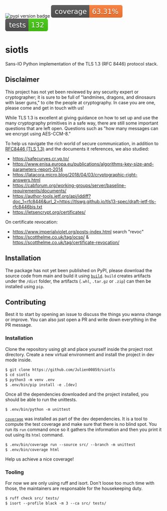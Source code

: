 ![pypi version badge](https://img.shields.io/pypi/v/siotls)
![coverage badge](./coverage-badge.svg)
![tests badge](./tests-badge.svg)

siotls
======

Sans-IO Python implementation of the TLS 1.3 (RFC 8446) protocol stack.

Disclaimer
----------

This project has not yet been reviewed by any security expert or cryptographer;
it is sure to be full of "landmines, dragons, and dinosaurs with laser guns,"
to cite the people at cryptography. In case you are one, please come and get in
touch with us!

While TLS 1.3 is excellent at giving guidance on how to set up and use the many
cryptography primitives in a safe way, there are still some important questions
that are left open. Questions such as "how many messages can we encrypt using
AES-CCM-8."

To help us navigate the rich world of secure communication, in addition to
[RFC8446 (TLS 1.3)](https://datatracker.ietf.org/doc/html/rfc8446) and the
documents it references, we also studied:

* https://safecurves.cr.yp.to/
* https://www.enisa.europa.eu/publications/algorithms-key-size-and-parameters-report-2014
* https://latacora.micro.blog/2018/04/03/cryptographic-right-answers.html
* https://cabforum.org/working-groups/server/baseline-requirements/documents/
* https://author-tools.ietf.org/api/iddiff?doc_1=rfc8446&url_2=https://tlswg.github.io/tls13-spec/draft-ietf-tls-rfc8446bis.txt
* https://letsencrypt.org/certificates/

On certificate revocation:
* https://www.imperialviolet.org/posts-index.html search "revoc"
* https://scotthelme.co.uk/tag/ocsp/ & https://scotthelme.co.uk/tag/certificate-revocation/

Installation
------------

The package has not yet been published on PyPI, please download the source code
from main and build it using [`build`](https://build.pypa.io/en/latest/).
`build` creates artifacts under the `/dist` folder, the artifacts (`.whl`,
`.tar.gz` or `.zip`) can then be installed using `pip`.

Contributing
------------

Best it to start by opening an issue to discuss the things you wanna change or
improve. You can also just open a PR and write down everything in the PR
message.

### Installation

Clone the repository using git and place yourself inside the project root
directory. Create a new virtual environment and install the project in dev mode
inside.

    $ git clone https://github.com/Julien00859/siotls
    $ cd siotls
    $ python3 -m venv .env
    $ .env/bin/pip install -e .[dev]

Once all the dependencies downloaded and the project installed, you should be
able to run the unittests.

    $ .env/bin/python -m unittest

[`coverage`](https://coverage.readthedocs.io/en/latest/cmd.html) was installed
as part of the dev dependencies. It is a tool to compute the test coverage and
make sure that there is no blind spot. You run its `run` command once so it
gathers the information and then you print it out using its `html` command.

    $ .env/bin/coverage run --source src/ --branch -m unittest
    $ .env/bin/coverage html

Help us achieve a nice coverage!

### Tooling

For now we are only using ruff and isort. Don't loose too much time with those,
the maintainers are responsable for the housekeeping duty.

    $ ruff check src/ tests/
    $ isort --profile black -m 3 --ca src/ tests/
